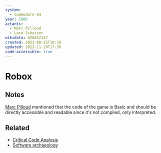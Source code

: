 ```yaml
---
system:
  - Commodore 64
year: 1986
actants:
  - Marc Pilloud
  - Laro Schatzer
wikidata: Q28452147
created: 2023-08-15T10:19
updated: 2023-11-29T17:56
code-accessible: true
---
```

# Robox

## Notes
[Marc Pilloud](actants/Marc%20Pilloud.md) mentioned that the code of the game is Basic and should be directly accessible and readable since it's not compiled, only interpreted.

## Related
- [Critical Code Analysis](notes/Critical%20Code%20Analysis.md)
- [Software archaeology](notes/Software%20archaeology.md)